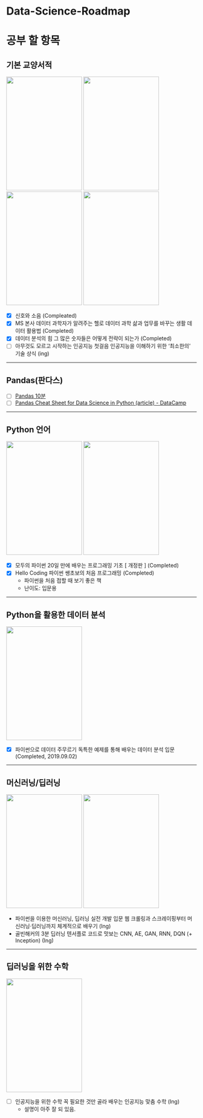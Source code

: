 # Data-Science-Roadmap

# 공부 할 항목

## 기본 교양서적
<img src = "http://image.yes24.com/momo/TopCate489/MidCate007/38215486.jpg" width="200" height="300"></img> 
<img src = "http://image.yes24.com/momo/TopCate1279/MidCate006/127853025.jpg" width="200" height="300"></img> 
<img src = "http://image.yes24.com/momo/TopCate1969/MidCate009/196880336.jpg" width="200" height="300"></img>
<img src = "http://image.yes24.com/momo/TopCate1875/MidCate002/187419168.jpg" width="200" height="300"></img> 
- [x] 신호와 소음 (Compleated)
- [x] MS 본사 데이터 과학자가 알려주는 헬로 데이터 과학 삶과 업무를 바꾸는 생활 데이터 활용법 (Completed)
- [x] 데이터 분석의 힘 그 많은 숫자들은 어떻게 전략이 되는가 (Completed)
- [ ] 아무것도 모르고 시작하는 인공지능 첫걸음 인공지능을 이해하기 위한 ‘최소한의’ 기술 상식 (ing)

----
## Pandas(판다스)
- [ ] [Pandas 10분](https://dataitgirls2.github.io/10minutes2pandas/)
- [ ] [Pandas Cheat Sheet for Data Science in Python (article) - DataCamp](https://www.datacamp.com/community/data-science-cheatsheets)

----
## Python 언어
<img src = "http://image.yes24.com/momo/TopCate2050/MidCate001/204901956.jpg" width="200" height="300"></img> 
<img src = "http://image.yes24.com/momo/TopCate1740/MidCate007/173963694.jpg" width="200" height="300"></img> 
- [x] 모두의 파이썬 20일 만에 배우는 프로그래밍 기초 [ 개정판 ] (Completed)
- [x] Hello Coding 파이썬 쌩초보의 처음 프로그래밍 (Completed)
  - 파이썬을 처음 접할 때 보기 좋은 책
  - 난이도: 입문용 

----
## Python을 활용한 데이터 분석
<img src = "http://image.yes24.com/momo/TopCate1745/MidCate004/174435292.jpg" width="200" height="300"></img> 
- [x] 파이썬으로 데이터 주무르기 독특한 예제를 통해 배우는 데이터 분석 입문 (Completed, 2019.09.02)
  
----
## 머신러닝/딥러닝
<img src = "http://image.yes24.com/momo/TopCate1282/MidCate002/128113609.jpg" width="200" height="300"></img>
<img src = "http://image.yes24.com/Goods/49853812/800x0.jpg" width="200" height="300"></img> 
- 파이썬을 이용한 머신러닝, 딥러닝 실전 개발 입문 웹 크롤링과 스크레이핑부터 머신러닝·딥러닝까지 체계적으로 배우기 (Ing)
- 골빈해커의 3분 딥러닝 텐서플로 코드로 맛보는 CNN, AE, GAN, RNN, DQN (+ Inception) (Ing)
 

----
## 딥러닝을 위한 수학
<img src = "http://image.yes24.com/momo/TopCate2063/MidCate006/206251279.jpg" width="200" height="300"></img> 
- [ ] 인공지능을 위한 수학 꼭 필요한 것만 골라 배우는 인공지능 맞춤 수학 (Ing)
  - 설명이 아주 잘 되 있음.
 
  




 
